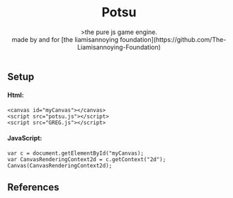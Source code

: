 <div align="center">
<h1>Potsu </h1> >the pure js game engine.<br>
made by and for [the liamisannoying foundation](https://github.com/The-Liamisannoying-Foundation)
<br>
<br>
</div>

<h2>Setup</h2>
    <h4> Html: </h4>
    
    <canvas id="myCanvas"></canvas>
    <script src="potsu.js"></script>
    <script src="GREG.js"></script>
    
<h4> JavaScript: </h4>

    var c = document.getElementById("myCanvas);
    var CanvasRenderingContext2d = c.getContext("2d");
    Canvas(CanvasRenderingContext2d);


<h2>References</h2>





